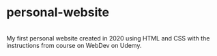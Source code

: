 # personal-website
<br>
My first personal website created in 2020 using HTML and CSS with the instructions from course on WebDev on Udemy.
